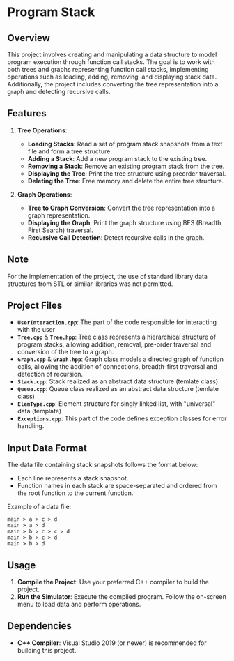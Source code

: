 # Program Stack

## Overview

This project involves creating and manipulating a data structure to model program execution through function call stacks. The goal is to work with both trees and graphs representing function call stacks, implementing operations such as loading, adding, removing, and displaying stack data. Additionally, the project includes converting the tree representation into a graph and detecting recursive calls.

## Features

1. **Tree Operations**:
    - **Loading Stacks**: Read a set of program stack snapshots from a text file and form a tree structure.
    - **Adding a Stack**: Add a new program stack to the existing tree.
    - **Removing a Stack**: Remove an existing program stack from the tree.
    - **Displaying the Tree**: Print the tree structure using preorder traversal.
    - **Deleting the Tree**: Free memory and delete the entire tree structure.

2. **Graph Operations**:
    - **Tree to Graph Conversion**: Convert the tree representation into a graph representation.
    - **Displaying the Graph**: Print the graph structure using BFS (Breadth First Search) traversal.
    - **Recursive Call Detection**: Detect recursive calls in the graph.
	
## Note

For the implementation of the project, the use of standard library data structures from STL or similar libraries was not permitted.

## Project Files

- **`UserInteraction.cpp`**: The part of the code responsible for interacting with the user
- **`Tree.cpp`** & **`Tree.hpp`**: Tree class represents a hierarchical structure of program stacks, allowing addition, removal, pre-order traversal and conversion of the tree to a graph.
- **`Graph.cpp`** & **`Graph.hpp`**: Graph class models a directed graph of function calls, allowing the addition of connections, breadth-first traversal and detection of recursion.
- **`Stack.cpp`**: Stack realized as an abstract data structure (temlate class)
- **`Queue.cpp`**: Queue class realized as an abstract data structure (temlate class)
- **`ElemType.cpp`**: Element structure for singly linked list, with "universal" data (template)
- **`Exceptions.cpp`**: This part of the code defines exception classes for error handling.

## Input Data Format

The data file containing stack snapshots follows the format below:
- Each line represents a stack snapshot.
- Function names in each stack are space-separated and ordered from the root function to the current function.

Example of a data file:

``` 
main > a > c > d
main > a > d
main > b > c > c > d
main > b > c > d
main > b > d 
```

## Usage

1. **Compile the Project**: Use your preferred C++ compiler to build the project.
2. **Run the Simulator**: Execute the compiled program. Follow the on-screen menu to load data and perform operations.

## Dependencies

- **C++ Compiler**: Visual Studio 2019 (or newer) is recommended for building this project.

